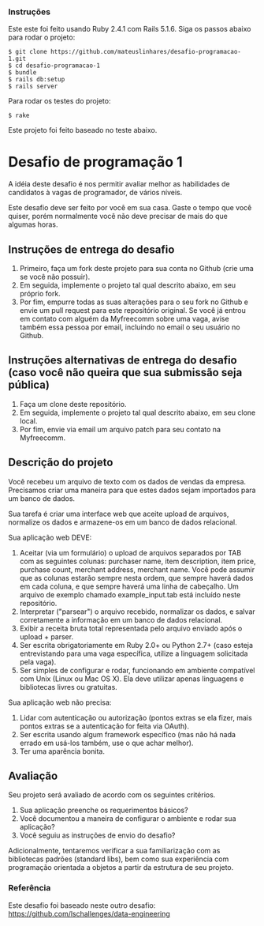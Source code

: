 ### Instruções
Este este foi feito usando Ruby 2.4.1 com Rails 5.1.6.
Siga os passos abaixo para rodar o projeto:

```
$ git clone https://github.com/mateuslinhares/desafio-programacao-1.git
$ cd desafio-programacao-1
$ bundle
$ rails db:setup
$ rails server
```

Para rodar os testes do projeto:

```
$ rake
```

Este projeto foi feito baseado no teste abaixo.

# Desafio de programação 1
A idéia deste desafio é nos permitir avaliar melhor as habilidades de candidatos à vagas de programador, de vários níveis.

Este desafio deve ser feito por você em sua casa. Gaste o tempo que você quiser, porém normalmente você não deve precisar de mais do que algumas horas.

## Instruções de entrega do desafio
1. Primeiro, faça um fork deste projeto para sua conta no Github (crie uma se você não possuir).
1. Em seguida, implemente o projeto tal qual descrito abaixo, em seu próprio fork.
1. Por fim, empurre todas as suas alterações para o seu fork no Github e envie um pull request para este repositório original. Se você já entrou em contato com alguém da Myfreecomm sobre uma vaga, avise também essa pessoa por email, incluindo no email o seu usuário no Github.

## Instruções alternativas de entrega do desafio (caso você não queira que sua submissão seja pública)
1. Faça um clone deste repositório.
1. Em seguida, implemente o projeto tal qual descrito abaixo, em seu clone local.
1. Por fim, envie via email um arquivo patch para seu contato na Myfreecomm.

## Descrição do projeto
Você recebeu um arquivo de texto com os dados de vendas da empresa. Precisamos criar uma maneira para que estes dados sejam importados para um banco de dados.

Sua tarefa é criar uma interface web que aceite upload de arquivos, normalize os dados e armazene-os em um banco de dados relacional.

Sua aplicação web DEVE:

1. Aceitar (via um formulário) o upload de arquivos separados por TAB com as seguintes colunas: purchaser name, item description, item price, purchase count, merchant address, merchant name. Você pode assumir que as colunas estarão sempre nesta ordem, que sempre haverá dados em cada coluna, e que sempre haverá uma linha de cabeçalho. Um arquivo de exemplo chamado example_input.tab está incluído neste repositório.
1. Interpretar ("parsear") o arquivo recebido, normalizar os dados, e salvar corretamente a informação em um banco de dados relacional.
1. Exibir a receita bruta total representada pelo arquivo enviado após o upload + parser.
1. Ser escrita obrigatoriamente em Ruby 2.0+ ou Python 2.7+ (caso esteja entrevistando para uma vaga específica, utilize a linguagem solicitada pela vaga).
1. Ser simples de configurar e rodar, funcionando em ambiente compatível com Unix (Linux ou Mac OS X). Ela deve utilizar apenas linguagens e bibliotecas livres ou gratuitas.

Sua aplicação web não precisa:

1. Lidar com autenticação ou autorização (pontos extras se ela fizer, mais pontos extras se a autenticação for feita via OAuth).
1. Ser escrita usando algum framework específico (mas não há nada errado em usá-los também, use o que achar melhor).
1. Ter uma aparência bonita.

## Avaliação
Seu projeto será avaliado de acordo com os seguintes critérios.

1. Sua aplicação preenche os requerimentos básicos?
1. Você documentou a maneira de configurar o ambiente e rodar sua aplicação?
1. Você seguiu as instruções de envio do desafio?

Adicionalmente, tentaremos verificar a sua familiarização com as bibliotecas padrões (standard libs), bem como sua experiência com programação orientada a objetos a partir da estrutura de seu projeto.

### Referência

Este desafio foi baseado neste outro desafio: https://github.com/lschallenges/data-engineering
